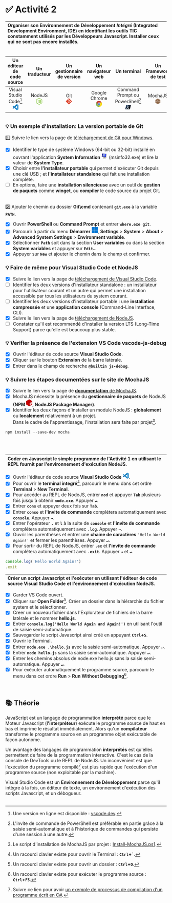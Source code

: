 # ✅ **Activité 2**

|Organiser son Environnement de Développement _Intégré_ (Integrated Development Environment, IDE) en identifiant les outils TIC constamment utilisés par les Développeurs Javascript. Installer ceux qui ne sont pas encore installés.|
|:---|
######
|Un éditeur de code source|Un traducteur|Un gestionnaire de version|Un navigateur web|Un terminal|Un Framework de test|Un débogueur|
|:---:|:---:|:---:|:---:|:---:|:---:|:---:|
|Visual Studio Code[^1]<br>![](./rsc/visual-studio-code-small.png)|NodeJS<br>![](./rsc/nodejs-small.png)|Git<br>![](./rsc/git-small.png)|Google Chrome<br>![](./rsc/google-chrome-small.png)|Command Prompt ou PowerShell[^2]<br>![](./rsc/powershell-small.png)|MochaJS<br>![](./rsc/mochajs-small.png)|vscode-js-debug<br>![](./rsc/vscode-js-debug-small.png)|
######
### 💡 **Un exemple d'installation: La version portable de Git**

1️⃣ Suivre le lien vers la page de [téléchargement de Git pour Windows](https://git-scm.com/download/win).
- [x] Identifier le type de système Windows (64-bit ou 32-bit) installé en ouvrant l'application **System Information** ![](./rsc/msinfo32-small.png) (msinfo32.exe) et lire la valeur de **System Type**.
- [x] Choisir entre **l'installateur portable** qui permet d'exécuter Git depuis une clé USB ; et **l'installateur standalone** qui fait une installation complète.
- [ ] En options, faire une **installation silencieuse** avec un outil de **gestion de paquets** comme **winget**, ou **compiler** le code source du projet Git.
######
2️⃣ Ajouter le chemin du dossier **Git\cmd** contenant **`git.exe`** à la variable **`PATH`**.
- [x] Ouvrir **PowerShell** ou **Command Prompt** et entrer **`where.exe git`**.
- [x] Parcourir à partir du menu **Démarrer** ![](./rsc/windows-start-menu-small.png), **Settings** > **System** > **About** > **Advanced System Settings** > **Environment variable**.
- [x] Sélectionner **`Path`** soit dans la section **User variables** ou dans la section **System variables** et appuyer sur **`Edit…`**.
- [x] Appuyer sur **`New`** et ajouter le chemin dans le champ et confirmer.

### 💡 **Faire de même pour Visual Studio Code et NodeJS**
- [x] Suivre le lien vers la page de [téléchargement de Visual Studio Code](https://code.visualstudio.com/#alt-downloads).
- [ ] Identifier les deux versions d'installateur standalone : un installateur pour l'utilisateur courant et un autre qui permet une installation accessible par tous les utilisateurs du system courant.
- [ ] Identifier les deux versions d'installateur portable : une **installation compressée** et une **application console** (Command-Line Interface, CLI).
- [x] Suivre le lien vers la page de [téléchargement de NodeJS](https://nodejs.org/en/download/).
- [ ] Constater qu'il est recommendé d'installer la version LTS (Long-Time Support) parce qu'elle est beaucoup plus stable.

### 💡 **Verifier la présence de l'extension VS Code vscode-js-debug**
- [x] Ouvrir l'éditeur de code source **Visual Studio Code**.
- [x] Cliquer sur le bouton **Extension** de la barre latérale.
- [x] Entrer dans le champ de recherche **`@builtin js-debug`**.

### 💡 **Suivre les étapes documentées sur le site de MochaJS**
- [x] Suivre le lien vers la page de [**documentation** de MochaJS](https://mochajs.org/#installation).
- [x] MochaJS nécessite la présence du **gestionnaire de paquets** de NodeJS **(NPM ![](./rsc/npm-small.png), NodeJS Package Manager)**.
- [x] Identifier les deux façons d'installer un module NodeJS : **globalement** ou **localement** relativement à un projet.<br>Dans le cadre de l'apprentissage, l'installation sera faite par projet[^3].
```powershell
npm install --save-dev mocha
```
<br>
<br>

|Coder en Javascript le simple programme de l'Activité 1 en utilisant le REPL fournit par l'environnement d'exécution NodeJS.|
|:---|
- [x] Ouvrir l'éditeur de code source **Visual Studio Code** ![](./rsc/visual-studio-code-small.png).
- [x] Pour ouvrir le **terminal integré**[^4], parcourir le menu dans cet ordre **Terminal** > **New Terminal**.
- [x] Pour accéder au REPL de NodeJS, entrer **`nod`** et appuyer **`Tab`** plusieurs fois jusqu'à obtenir **`node.exe`**. Appuyer **`↵`**.
- [x] Entrer **`cons`** et appuyer deux fois sur **`Tab`**.
- [x] Entrer **`conso`** et **l'invite de commande** complétera automatiquement avec **`console`**. Appuyer **`→`**.
- [x] Entrer l'opérateur **`.`** et **`l`** à la suite de **`console`** et **l'invite de commande** complétera automatiquement avec **`.log`**. Appuyer **`→`**.
- [x] Ouvrir les parenthèses et entrer une **chaine de caractères** `'Hello World Again!'` et fermer les parenthèses. Appuyer **`↵`**.
- [x] Pour sortir du REPL de NodeJS, entrer **`.ex`** et **l'invite de commande** complétera automatiquement avec **`.exit`**. Appuyer **`→`** et **`↵`**.
```js
console.log('Hello World Again!')
.exit
```
|Créer un script Javascript et l'exécuter en utilisant l'éditeur de code source Visual Studio Code et l'environnement d'exécution NodeJS.|
|:---|
- [x] Garder VS Code ouvert.
- [x] Cliquer sur **Open Folder**[^5]. Créer un dossier dans la hiérarchie du fichier system et le sélectionner.
- [x] Creer un nouveau fichier dans l'Explorateur de fichiers de la barre latérale et le nommer **hello.js**.
- [x] Entrer **`console.log('Hello World Again and Again!')`** en utilisant l'outil de saisie semi-automatique.
- [x] Sauvegarder le script Javascript ainsi créé en appuyant **`Ctrl`+`S`**.
- [x] Ouvrir le Terminal.
- [x] Entrer **`node.exe .\hello.js`** avec la saisie semi-automatique. Appuyer **`↵`**.
- [x] Entrer **`node hello.js`** sans la saisie semi-automatique. Appuyer **`↵`**.
- [x] Entrer les chemins absolus de node.exe hello.js sans la saisie semi-automatique. Appuyer **`↵`**.
- [x] Pour exécuter automatiquement le programme source, parcourir le menu dans cet ordre **Run** > **Run Without Debugging**[^6].
<br>

## 📚 Théorie

JavaScript est un langage de programmation **interprété** parce que le Moteur Javascript (**l'interpréteur**) exécute le programme source de haut en bas et imprime le résultat immédiatement. Alors qu'un **compilateur** transforme le programme source en un programme objet exécutable de façon autonome.

Un avantage des langages de programmation **interprétés** est qu'elles permettent de faire de la programmation interactive. C'est le cas de la console de DevTools ou le REPL de NodeJS. Un inconvénient est que l'exécution du programme compilé[^7] est plus rapide que l'exécution d'un programme source (non exploitable par la machine).

Visual Studio Code est un **Environnement de Développement** parce qu'il intègre à la fois, un éditeur de texte, un environnement d'exécution des scripts Javascript, et un débogueur.
<br>
<br>

[^1]: Une version en ligne est disponible : [vscode.dev](https://vscode.dev/).
[^2]: L'invite de commande de PowerShell est préférable en partie grâce à la saisie semi-automatique et à l’historique de commandes qui persiste d'une session à une autre.
[^3]: Le script d'installation de MochaJS par projet : [Install-MochaJS.ps1](https://raw.githubusercontent.com/sangafabrice/pis-lesson/main/rsc/Install-MochaJS.ps1).
[^4]: Un racourci clavier existe pour ouvrir le Terminal : **`Ctrl`+``` ` ```**.
[^5]: Un racourci clavier existe pour ouvrir un dossier : **`Ctrl`+`O`**.
[^6]: Un racourci clavier existe pour exécuter le programme source : **`Ctrl`+`F5`**.
[^7]: Suivre ce lien pour avoir [un exemple de processus de compilation d'un programme écrit en C#](https://github.com/sangafabrice/pis-lesson/blob/main/rsc/CompilationExample.ps1).
